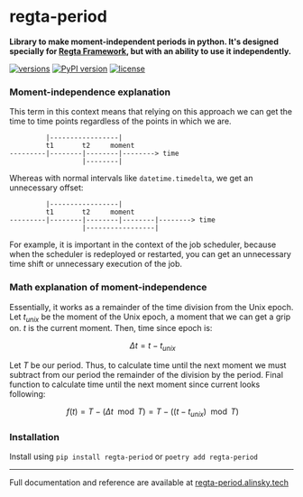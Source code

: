 # regta-period

**Library to make moment-independent periods in python.
It's designed specially for [Regta Framework](https://github.com/SKY-ALIN/regta), 
but with an ability to use it independently.**

[![versions](https://img.shields.io/pypi/pyversions/regta-period.svg)](https://github.com/SKY-ALIN/regta-period)
[![PyPI version](https://badge.fury.io/py/regta-period.svg)](https://pypi.org/project/regta-period/)
[![license](https://img.shields.io/github/license/SKY-ALIN/regta-period.svg)](https://github.com/SKY-ALIN/regta-period/blob/main/LICENSE)

### Moment-independence explanation

This term in this context means that relying on this approach we can get the time to time 
points regardless of the points in which we are.
```
         |-----------------|
         t1       t2     moment
---------|--------|--------|--------> time
                  |--------|
```

Whereas with normal intervals like `datetime.timedelta`, we get an unnecessary offset:
```
         |-----------------|
         t1       t2     moment
---------|--------|--------|--------|--------> time
                  |-----------------|
```

For example, it is important in the context of the job scheduler, because when the
scheduler is redeployed or restarted, you can get an unnecessary time shift or
unnecessary execution of the job.

### Math explanation of moment-independence

Essentially, it works as a remainder of the time division from the Unix epoch.
Let $t_{unix}$ be the moment of the Unix epoch, a moment that we can get a grip on.
$t$ is the current moment. Then, time since epoch is:

$$\ \Delta t = t - t_{unix} $$

Let $T$ be our period. Thus, to calculate time until the next moment we must subtract
from our period the remainder of the division by the period. Final function to calculate
time until the next moment since current looks following:

$$\ f(t) = T - ( \Delta t \mod T ) = T - ( ( t - t_{unix} ) \mod T ) $$

### Installation

Install using `pip install regta-period` or `poetry add regta-period`

---

Full documentation and reference are available at 
[regta-period.alinsky.tech](https://regta-period.alinsky.tech)
